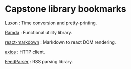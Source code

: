 # Capstone library bookmarks

[Luxon](https://moment.github.io/luxon/#/)
: Time conversion and pretty-printing.

[Ramda](https://ramdajs.com/)
: Functional utility library. 

[react-markdown](https://github.com/remarkjs/react-markdown)
: Markdown to react DOM rendering.

[axios](https://axios-http.com/)
: HTTP client. 

[FeedParser](https://github.com/danmactough/node-feedparser)
: RSS parsing library.

